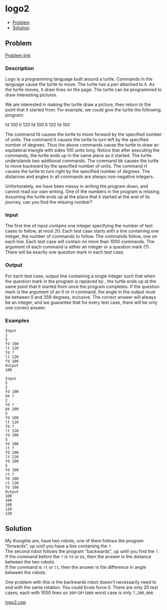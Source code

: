 # logo2
- [Problem](#problem)
- [Solution](#logo2.cpp)

## Problem
[Problem link](https://open.kattis.com/problems/logo2)

### Description
Logo is a programming language built around a turtle. Commands in the language cause the turtle to move. The turtle has a pen attached to it. As the turtle moves, it draw lines on the page. The turtle can be programmed to draw interesting pictures.

We are interested in making the turtle draw a picture, then return to the point that it started from. For example, we could give the turtle the following program:

fd 100 lt 120 fd 100 lt 120 fd 100

The command fd causes the turtle to move forward by the specified number of units. The command lt causes the turtle to turn left by the specified number of degrees. Thus the above commands cause the turtle to draw an equilateral triangle with sides 100 units long. Notice that after executing the commands, the turtle ends up in the same place as it started. The turtle understands two additional commands. The command bk causes the turtle to move backward by the specified number of units. The command rt causes the turtle to turn right by the specified number of degrees. The distances and angles in all commands are always non-negative integers.

Unfortunately, we have been messy in writing the program down, and cannot read our own writing. One of the numbers in the program is missing. Assuming the turtle ends up at the place that it started at the end of its journey, can you find the missing number?

### Input
The first line of input contains one integer specifying the number of test cases to follow, at most 20. Each test case starts with a line containing one integer, the number of commands to follow. The commands follow, one on each line. Each test case will contain no more than 1000 commands. The argument of each command is either an integer or a question mark (?). There will be exactly one question mark in each test case.

### Output
For each test case, output line containing a single integer such that when the question mark in the program is replaced by , the turtle ends up at the same point that it started from once the program completes. If the question mark is the argument of an lt or rt command, the angle in the output must be between 0 and 359 degrees, inclusive. The correct answer will always be an integer, and we guarantee that for every test case, there will be only one correct answer.

### Examples
```
Input
1
5
fd 100
lt 120
fd ?
lt 120
fd 100
Output
100
```
```
Input
5
2
fd 100
bk ?
2
fd ?
bk 100
5
fd 100
lt 120
fd ?
lt 120
fd 100
5
fd 100
lt ?
fd 100
lt 120
fd 100
5
fd 100
rt ?
fd 100
rt 120
fd 100
Output
100
100
100
120
120
```

## Solution
My thoughts are, have two robots, one of them follows the program "forwards", up until you have a line containing the `?`.  
The second robot follows the program "backwards", up until you find the `?`.  
If the command before the `?` is `fd` or `bk`, then the answer is the distance between the two robots.  
If the command is `rt` or `lt`, then the answer is the difference in angle between the robots.   

One problem with this is the backwards robot doesn't necessarily need to end with the same rotation. You could brute force it. There are only 20 test cases, each with 1000 lines so `360*20*1000` worst case is only `7,200,000`.

[logo2.cpp](./logo2.cpp)